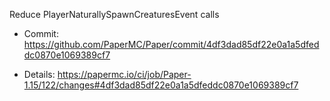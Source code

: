 Reduce PlayerNaturallySpawnCreaturesEvent calls

* Commit: https://github.com/PaperMC/Paper/commit/4df3dad85df22e0a1a5dfeddc0870e1069389cf7

* Details: https://papermc.io/ci/job/Paper-1.15/122/changes#4df3dad85df22e0a1a5dfeddc0870e1069389cf7